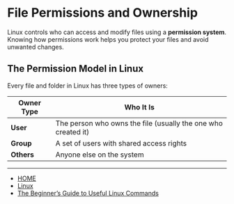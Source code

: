 # File Permissions and Ownership

Linux controls who can access and modify files using a **permission system**.
Knowing how permissions work helps you protect your files and avoid unwanted changes.

## The Permission Model in Linux

Every file and folder in Linux has three types of owners:

| Owner Type | Who It Is                                                     |
| ---------- | ------------------------------------------------------------- |
| **User**   | The person who owns the file (usually the one who created it) |
| **Group**  | A set of users with shared access rights                      |
| **Others** | Anyone else on the system                                     |



---

- [HOME](./../../../README.md)
- [Linux](./../tutorials.md)
- [The Beginner’s Guide to Useful Linux Commands](./1_The_Beginners_Guide_to_Useful_Linux_Commands.md)